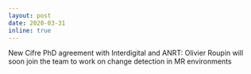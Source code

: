 ```yaml
---
layout: post
date: 2020-03-31
inline: true
---
```


New Cifre PhD agreement with Interdigital and ANRT: Olivier Roupin will soon join the team to work on change detection in MR environments



